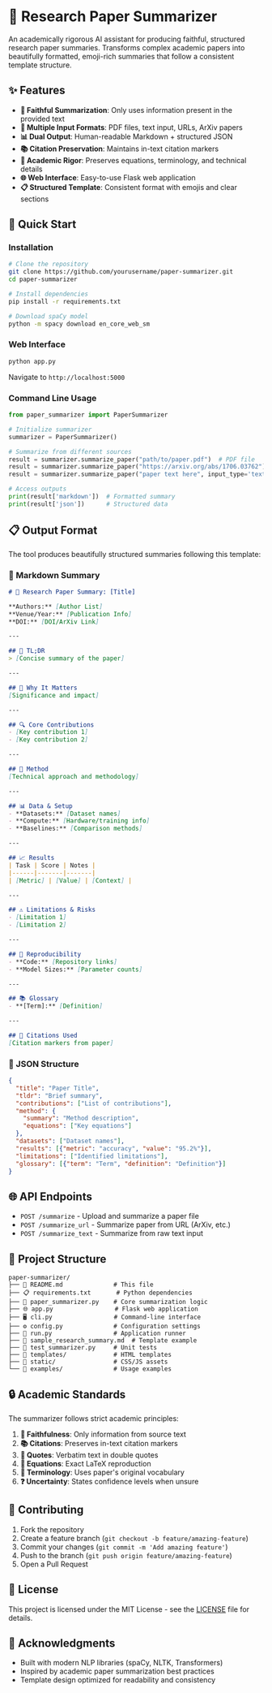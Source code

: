 # 📄 Research Paper Summarizer

An academically rigorous AI assistant for producing faithful, structured research paper summaries. Transforms complex academic papers into beautifully formatted, emoji-rich summaries that follow a consistent template structure.

## ✨ Features

- **🎯 Faithful Summarization**: Only uses information present in the provided text
- **📁 Multiple Input Formats**: PDF files, text input, URLs, ArXiv papers
- **📊 Dual Output**: Human-readable Markdown + structured JSON
- **📚 Citation Preservation**: Maintains in-text citation markers
- **🔬 Academic Rigor**: Preserves equations, terminology, and technical details
- **🌐 Web Interface**: Easy-to-use Flask web application
- **📋 Structured Template**: Consistent format with emojis and clear sections

## 🚀 Quick Start

### Installation

```bash
# Clone the repository
git clone https://github.com/yourusername/paper-summarizer.git
cd paper-summarizer

# Install dependencies
pip install -r requirements.txt

# Download spaCy model
python -m spacy download en_core_web_sm
```

### Web Interface
```bash
python app.py
```
Navigate to `http://localhost:5000`

### Command Line Usage
```python
from paper_summarizer import PaperSummarizer

# Initialize summarizer
summarizer = PaperSummarizer()

# Summarize from different sources
result = summarizer.summarize_paper("path/to/paper.pdf")  # PDF file
result = summarizer.summarize_paper("https://arxiv.org/abs/1706.03762")  # ArXiv URL
result = summarizer.summarize_paper("paper text here", input_type='text')  # Raw text

# Access outputs
print(result['markdown'])  # Formatted summary
print(result['json'])      # Structured data
```

## 📋 Output Format

The tool produces beautifully structured summaries following this template:

### 📄 Markdown Summary
```markdown
# 📄 Research Paper Summary: [Title]

**Authors:** [Author List]
**Venue/Year:** [Publication Info]
**DOI:** [DOI/ArXiv Link]

---

## 🧠 TL;DR
> [Concise summary of the paper]

---

## 🚀 Why It Matters
[Significance and impact]

---

## 🔍 Core Contributions
- [Key contribution 1]
- [Key contribution 2]

---

## 🧪 Method
[Technical approach and methodology]

---

## 📊 Data & Setup
- **Datasets:** [Dataset names]
- **Compute:** [Hardware/training info]
- **Baselines:** [Comparison methods]

---

## 📈 Results
| Task | Score | Notes |
|------|-------|-------|
| [Metric] | [Value] | [Context] |

---

## ⚠️ Limitations & Risks
- [Limitation 1]
- [Limitation 2]

---

## 🔁 Reproducibility
- **Code:** [Repository links]
- **Model Sizes:** [Parameter counts]

---

## 📚 Glossary
- **[Term]:** [Definition]

---

## 🔗 Citations Used
[Citation markers from paper]
```

### 🔧 JSON Structure
```json
{
  "title": "Paper Title",
  "tldr": "Brief summary",
  "contributions": ["List of contributions"],
  "method": {
    "summary": "Method description",
    "equations": ["Key equations"]
  },
  "datasets": ["Dataset names"],
  "results": [{"metric": "accuracy", "value": "95.2%"}],
  "limitations": ["Identified limitations"],
  "glossary": [{"term": "Term", "definition": "Definition"}]
}
```

## 🌐 API Endpoints

- `POST /summarize` - Upload and summarize a paper file
- `POST /summarize_url` - Summarize paper from URL (ArXiv, etc.)
- `POST /summarize_text` - Summarize from raw text input

## 📁 Project Structure

```
paper-summarizer/
├── 📄 README.md              # This file
├── 📋 requirements.txt       # Python dependencies
├── 🐍 paper_summarizer.py    # Core summarization logic
├── 🌐 app.py                 # Flask web application
├── 🖥️ cli.py                 # Command-line interface
├── ⚙️ config.py              # Configuration settings
├── 🏃 run.py                 # Application runner
├── 📝 sample_research_summary.md  # Template example
├── 🧪 test_summarizer.py     # Unit tests
├── 📁 templates/             # HTML templates
├── 📁 static/                # CSS/JS assets
└── 📁 examples/              # Usage examples
```

## 🔒 Academic Standards

The summarizer follows strict academic principles:

1. **🎯 Faithfulness**: Only information from source text
2. **📚 Citations**: Preserves in-text citation markers
3. **💬 Quotes**: Verbatim text in double quotes
4. **🧮 Equations**: Exact LaTeX reproduction
5. **📖 Terminology**: Uses paper's original vocabulary
6. **❓ Uncertainty**: States confidence levels when unsure

## 🤝 Contributing

1. Fork the repository
2. Create a feature branch (`git checkout -b feature/amazing-feature`)
3. Commit your changes (`git commit -m 'Add amazing feature'`)
4. Push to the branch (`git push origin feature/amazing-feature`)
5. Open a Pull Request

## 📄 License

This project is licensed under the MIT License - see the [LICENSE](LICENSE) file for details.

## 🙏 Acknowledgments

- Built with modern NLP libraries (spaCy, NLTK, Transformers)
- Inspired by academic paper summarization best practices
- Template design optimized for readability and consistency


